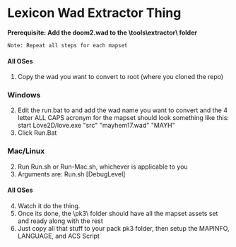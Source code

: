 # Lexicon Wad Extractor Thing


**Prerequisite: Add the doom2.wad to the \tools\extractor\ folder**


    Note: Repeat all steps for each mapset
#### All OSes
1) Copy the wad you want to convert to root (where you cloned the repo)

### Windows
2) Edit the run.bat to and add the wad name you want to convert and the 4 letter ALL CAPS acronym for the mapset should look something like this: start Love2D/love.exe "src" "mayhem17.wad" "MAYH"
3) Click Run.Bat

### Mac/Linux
2) Run Run.sh or Run-Mac.sh, whichever is applicable to you
3) Arguments are:
        Run.sh <WadToConvert> <NewWadName4Chars> [DebugLevel]

#### All OSes
4) Watch it do the thing.
5) Once its done, the \pk3\ folder should have all the mapset assets set and ready along with the rest
6) Just copy all that stuff to your pack pk3 folder, then setup the MAPINFO, LANGUAGE, and ACS Script
